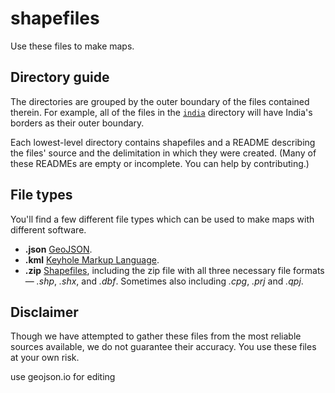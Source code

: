 # shapefiles

Use these files to make maps.

## Directory guide
The directories are grouped by the outer boundary of the files contained therein. For example, all of the files in the [`india`](https://github.com/HindustanTimesLabs/shapefiles/tree/master/india) directory will have India's borders as their outer boundary.

Each lowest-level directory contains shapefiles and a README describing the files' source and the delimitation in which they were created. (Many of these READMEs are empty or incomplete. You can help by contributing.)

## File types
You'll find a few different file types which can be used to make maps with different software.
- **.json** [GeoJSON](https://en.wikipedia.org/wiki/GeoJSON).
- **.kml** [Keyhole Markup Language](https://en.wikipedia.org/wiki/Keyhole_Markup_Language).
- **.zip** [Shapefiles](https://en.wikipedia.org/wiki/Shapefile), including the zip file with all three necessary file formats &mdash; *.shp*, *.shx*, and *.dbf*. Sometimes also including *.cpg*, *.prj* and *.qpj*.

## Disclaimer
Though we have attempted to gather these files from the most reliable sources available, we do not guarantee their accuracy. You use these files at your own risk. 

use geojson.io for editing
